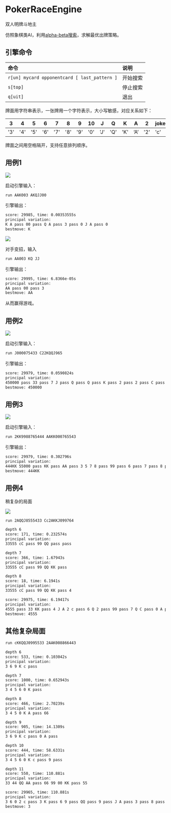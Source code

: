 # PokerRaceEngine
双人明牌斗地主

仿照象棋类AI，利用[alpha-beta搜索](http://www.xqbase.com/computer/search_alphabeta.htm)，求解最优出牌策略。


## 引擎命令

|命令|说明|
|:--|:--|
|`r[un] mycard opponentcard [ last_pattern ]`|开始搜索 |
|`s[top]`|停止搜索 |
|`q[uit]`|退出 |

牌面用字符串表示，一张牌用一个字符表示，大小写敏感，对应关系如下：

|3|4|5|6|7|8|9|10|J|Q|K|A|2|joker|Joker|
|--|--|--|--|--|--|--|--|--|--|--|--|--|--|--|
|'3'|'4'|'5'|'6'|'7'|'8'|'9'|'0'|'J'|'Q'|'K'|‘A’|'2'|'c'|'C'|

牌面之间用空格隔开，支持任意排列顺序。

## 用例1

![](https://github.com/SimonFang1/PokerRaceAI/blob/master/doc/1.png?raw=true)

启动引擎输入：

```bash
run AAK003 AKQJJ00
```

引擎输出：
```bash
score: 29985, time: 0.00353555s
principal variation: 
K A pass 00 pass Q A pass 3 pass 0 J A pass 0 
bestmove: K
```
![](https://github.com/SimonFang1/PokerRaceAI/blob/master/doc/2.png?raw=true)

对手变招，输入
```bash
run AA003 KQ JJ
```

引擎输出：
```bash
score: 29995, time: 6.8366e-05s
principal variation: 
AA pass 00 pass 3 
bestmove: AA

```

从而赢得游戏。

## 用例2

![](https://github.com/SimonFang1/PokerRaceAI/blob/master/doc/3.png?raw=true)

启动引擎输入：

```bash
run J000075433 C22KQQJ965
```

引擎输出：

```bash
score: 29979, time: 0.0590824s
principal variation: 
450000 pass 33 pass 7 J pass Q pass Q pass K pass 2 pass 2 pass C pass 5 J 
bestmove: 450000
```

## 用例3

![](https://github.com/SimonFang1/PokerRaceAI/blob/master/doc/4.png?raw=true)


启动引擎输入：

```bash
run 2KK9988765444 AAKK000765543
```

引擎输出：

```bash
score: 29979, time: 0.302796s
principal variation: 
444KK 55000 pass KK pass AA pass 3 5 7 8 pass 99 pass 6 pass 7 pass 8 pass 2 
bestmove: 444KK
```


## 用例4

稍复杂的局面

![](https://github.com/SimonFang1/PokerRaceAI/blob/master/doc/5.png?raw=true)


```bash
run 2AQQJ8555433 Cc2AKKJ099764

depth 6
score: 171, time: 0.232574s
principal variation: 
33555 cC pass 99 QQ pass pass 

depth 7
score: 366, time: 1.67943s
principal variation: 
33555 cC pass 99 QQ KK pass 

depth 8
score: 18, time: 6.1941s
principal variation: 
33555 cC pass 99 QQ KK pass 4 

score: 29975, time: 6.19417s
principal variation: 
4555 pass 33 KK pass 4 J A 2 c pass 6 Q 2 pass 99 pass 7 Q C pass 0 A pass 8 
bestmove: 4555
```

## 其他复杂局面

```bash
run cKKQQJ0995533 2AAK008866443

depth 6
score: 533, time: 0.103042s
principal variation: 
3 6 9 K c pass 

depth 7
score: 1000, time: 0.652943s
principal variation: 
3 4 5 6 0 K pass 

depth 8
score: 466, time: 2.70239s
principal variation: 
3 4 5 0 K A pass 66 

depth 9
score: 905, time: 14.1309s
principal variation: 
3 6 9 K c pass 0 A pass 

depth 10
score: 444, time: 58.6331s
principal variation: 
3 4 5 6 0 K c pass 9 pass 

depth 11
score: 550, time: 110.881s
principal variation: 
33 44 QQ AA pass 66 99 00 KK pass 55 

score: 29965, time: 110.881s
principal variation: 
3 6 0 2 c pass 3 K pass 6 9 pass QQ pass 9 pass J A pass 3 pass 8 pass 8 pass 4 5 0 K A pass 4 K pass 5 
bestmove: 3
```
